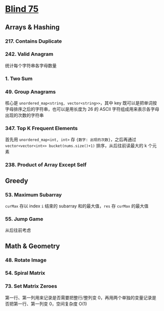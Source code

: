 # [Blind 75](https://neetcode.io/practice)

## Arrays & Hashing

### 217. Contains Duplicate

### 242. Valid Anagram
统计每个字符串各字母数量

### 1. Two Sum

### 49. Group Anagrams
核心是 `unordered_map<string, vector<string>>`，其中 key 既可以是把单词按字母排序之后的字符串，也可以是用长度为 26 的 ASCII 字符组成用来表示各字母出现的次数的字符串

### 347. Top K Frequent Elements
首先用 `unordered_map<int, int>` 存 `{数字: 出现的次数}`，之后再通过 `vector<vector<int>> bucket(nums.size()+1)` 排序，从后往前读最大的 k 个元素

### 238. Product of Array Except Self








## Greedy

### 53. Maximum Subarray
`curMax` 存以 index `i` 结束的 subarray 和的最大值，`res` 存 `curMax` 的最大值

### 55. Jump Game
从后往前考虑



## Math & Geometry

### 48. Rotate Image

### 54. Spiral Matrix

### 73. Set Matrix Zeroes
第一行、第一列用来记录是否需要把整行/整列变 0，再用两个单独的变量记录是否把第一行、第一列变 0，空间复杂度 O(1)